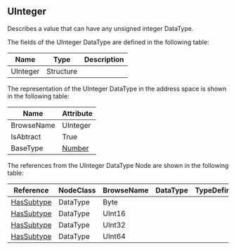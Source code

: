 <!-- datatype -->
## UInteger
Describes a value that can have any unsigned integer DataType.  
<!-- end of description -->
The fields of the UInteger DataType are defined in the following table:  

|Name|Type|Description|
|---|---|---|
|UInteger|Structure||

The representation of the UInteger DataType in the address space is shown in the following table:  

|Name|Attribute|
|---|---|
|BrowseName|UInteger|
|IsAbtract|True|
|BaseType|[Number](../../../Part3/DataTypes/Number/readme.md)|

The references from the UInteger DataType Node are shown in the following table:  

|Reference|NodeClass|BrowseName|DataType|TypeDefinition|ModellingRule|
|---|---|---|---|---|---|
|[HasSubtype](../../../Part3/ReferenceTypes/HasSubtype/readme.md)|DataType|Byte||||
|[HasSubtype](../../../Part3/ReferenceTypes/HasSubtype/readme.md)|DataType|UInt16||||
|[HasSubtype](../../../Part3/ReferenceTypes/HasSubtype/readme.md)|DataType|UInt32||||
|[HasSubtype](../../../Part3/ReferenceTypes/HasSubtype/readme.md)|DataType|UInt64||||

